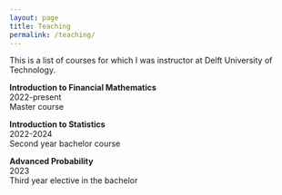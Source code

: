 ```yaml
---
layout: page
title: Teaching
permalink: /teaching/
---
```

This is a list of courses for which I was instructor at Delft University of Technology.

**Introduction to Financial Mathematics**\
2022-present \
Master course

**Introduction to Statistics**\
2022-2024 \
Second year bachelor course

**Advanced Probability**\
2023 \
Third year elective in the bachelor
